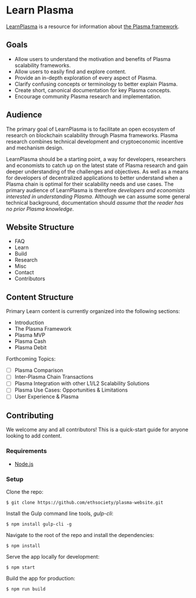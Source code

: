 # Learn Plasma

[LearnPlasma](https://www.learnplasma.org/) is a resource for information about [the Plasma framework](http://plasma.io/). 

## Goals
- Allow users to understand the motivation and benefits of Plasma scalability frameworks.
- Allow users to easily find and explore content.
- Provide an in-depth exploration of every aspect of Plasma.
- Clarify confusing concepts or terminology to better explain Plasma.
- Create short, canonical documentation for key Plasma concepts.
- Encourage community Plasma research and implementation.

## Audience
The primary goal of LearnPlasma is to facilitate an open ecosystem of research on blockchain scalability through Plasma frameworks. Plasma research combines technical development and cryptoeconomic incentive and mechanism design. 

LearnPlasma should be a starting point, a way for developers, researchers and economists to catch up on the latest state of Plasma research and gain deeper understanding of the challenges and objectives. As well as a means for developers of decentralized applications to better understand when a Plasma chain is optimal for their scalability needs and use cases. The primary audience of LearnPlasma is therefore *developers and economists interested in understanding Plasma*. Although we can assume some general technical background, documentation should *assume that the reader has no prior Plasma knowledge*. 
 
## Website Structure

- FAQ
- Learn
- Build
- Research
- Misc
- Contact
- Contributors 

## Content Structure
Primary Learn content is currently organized into the following sections:

- Introduction
- The Plasma Framework
- Plasma MVP
- Plasma Cash
- Plasma Debit 

Forthcoming Topics:

- [ ] Plasma Comparison
- [ ] Inter-Plasma Chain Transactions
- [ ] Plasma Integration with other L1/L2 Scalability Solutions
- [ ] Plasma Use Cases: Opportunities & Limitations
- [ ] User Experience & Plasma

## Contributing

We welcome any and all contributors! This is a quick-start guide for anyone looking to add content.

### Requirements

- [Node.js](https://nodejs.org/en/download/)

### Setup

Clone the repo:

```
$ git clone https://github.com/ethsociety/plasma-website.git
```

Install the Gulp command line tools, *gulp-cli*:

```
$ npm install gulp-cli -g
```

Navigate to the root of the repo and install the dependencies:

```
$ npm install
```

Serve the app locally for development:

```
$ npm start
```

Build the app for production:

```
$ npm run build
```
